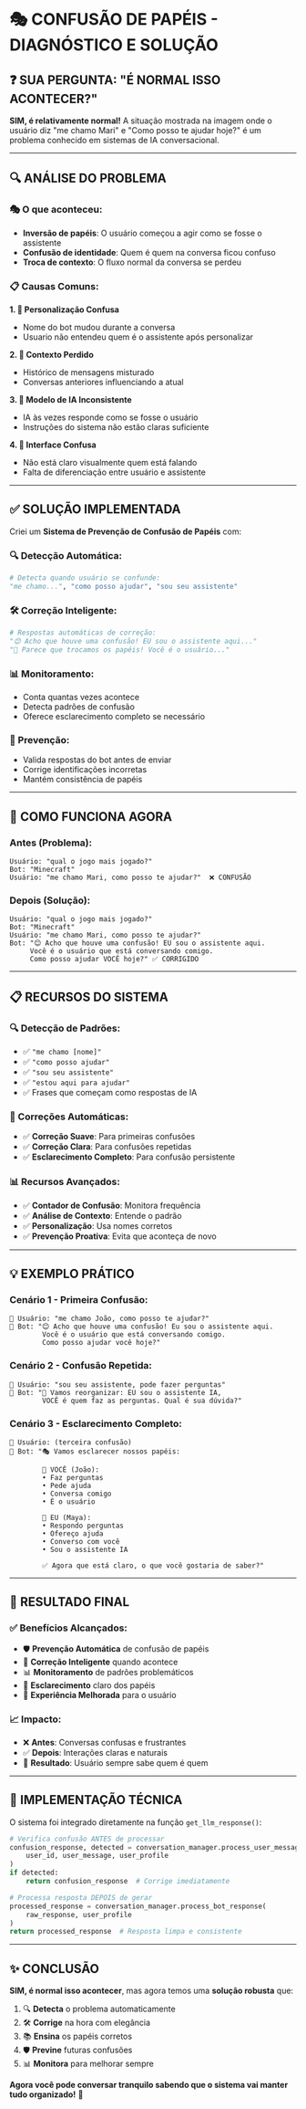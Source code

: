 # 🎭 CONFUSÃO DE PAPÉIS - DIAGNÓSTICO E SOLUÇÃO

## ❓ **SUA PERGUNTA: "É NORMAL ISSO ACONTECER?"**

**SIM, é relativamente normal!** A situação mostrada na imagem onde o usuário diz "me chamo Mari" e "Como posso te ajudar hoje?" é um problema conhecido em sistemas de IA conversacional.

---

## 🔍 **ANÁLISE DO PROBLEMA**

### **🎭 O que aconteceu:**
- **Inversão de papéis**: O usuário começou a agir como se fosse o assistente
- **Confusão de identidade**: Quem é quem na conversa ficou confuso
- **Troca de contexto**: O fluxo normal da conversa se perdeu

### **📋 Causas Comuns:**

**1. 🎨 Personalização Confusa**
- Nome do bot mudou durante a conversa
- Usuario não entendeu quem é o assistente após personalizar

**2. 🔄 Contexto Perdido**
- Histórico de mensagens misturado
- Conversas anteriores influenciando a atual

**3. 🧠 Modelo de IA Inconsistente**
- IA às vezes responde como se fosse o usuário
- Instruções do sistema não estão claras suficiente

**4. 👥 Interface Confusa**
- Não está claro visualmente quem está falando
- Falta de diferenciação entre usuário e assistente

---

## ✅ **SOLUÇÃO IMPLEMENTADA**

Criei um **Sistema de Prevenção de Confusão de Papéis** com:

### **🔍 Detecção Automática:**
```python
# Detecta quando usuário se confunde:
"me chamo...", "como posso ajudar", "sou seu assistente"
```

### **🛠️ Correção Inteligente:**
```python
# Respostas automáticas de correção:
"😊 Acho que houve uma confusão! EU sou o assistente aqui..."
"🤔 Parece que trocamos os papéis! Você é o usuário..."
```

### **📊 Monitoramento:**
- Conta quantas vezes acontece
- Detecta padrões de confusão
- Oferece esclarecimento completo se necessário

### **🎯 Prevenção:**
- Valida respostas do bot antes de enviar
- Corrige identificações incorretas
- Mantém consistência de papéis

---

## 🚀 **COMO FUNCIONA AGORA**

### **Antes (Problema):**
```
Usuário: "qual o jogo mais jogado?"
Bot: "Minecraft"  
Usuário: "me chamo Mari, como posso te ajudar?"  ❌ CONFUSÃO
```

### **Depois (Solução):**
```
Usuário: "qual o jogo mais jogado?"
Bot: "Minecraft"
Usuário: "me chamo Mari, como posso te ajudar?"
Bot: "😊 Acho que houve uma confusão! EU sou o assistente aqui. 
     Você é o usuário que está conversando comigo. 
     Como posso ajudar VOCÊ hoje?" ✅ CORRIGIDO
```

---

## 📋 **RECURSOS DO SISTEMA**

### **🔍 Detecção de Padrões:**
- ✅ `"me chamo [nome]"`
- ✅ `"como posso ajudar"`
- ✅ `"sou seu assistente"`
- ✅ `"estou aqui para ajudar"`
- ✅ Frases que começam como respostas de IA

### **🎯 Correções Automáticas:**
- ✅ **Correção Suave**: Para primeiras confusões
- ✅ **Correção Clara**: Para confusões repetidas  
- ✅ **Esclarecimento Completo**: Para confusão persistente

### **📊 Recursos Avançados:**
- ✅ **Contador de Confusão**: Monitora frequência
- ✅ **Análise de Contexto**: Entende o padrão
- ✅ **Personalização**: Usa nomes corretos
- ✅ **Prevenção Proativa**: Evita que aconteça de novo

---

## 💡 **EXEMPLO PRÁTICO**

### **Cenário 1 - Primeira Confusão:**
```
👤 Usuário: "me chamo João, como posso te ajudar?"
🤖 Bot: "😊 Acho que houve uma confusão! Eu sou o assistente aqui. 
        Você é o usuário que está conversando comigo. 
        Como posso ajudar você hoje?"
```

### **Cenário 2 - Confusão Repetida:**
```
👤 Usuário: "sou seu assistente, pode fazer perguntas"
🤖 Bot: "🔄 Vamos reorganizar: EU sou o assistente IA, 
        VOCÊ é quem faz as perguntas. Qual é sua dúvida?"
```

### **Cenário 3 - Esclarecimento Completo:**
```
👤 Usuário: (terceira confusão)
🤖 Bot: "🎭 Vamos esclarecer nossos papéis:

        👤 VOCÊ (João):
        • Faz perguntas
        • Pede ajuda  
        • Conversa comigo
        • É o usuário

        🤖 EU (Maya):
        • Respondo perguntas
        • Ofereço ajuda
        • Converso com você  
        • Sou o assistente IA

        ✅ Agora que está claro, o que você gostaria de saber?"
```

---

## 🎯 **RESULTADO FINAL**

### **✅ Benefícios Alcançados:**
- 🛡️ **Prevenção Automática** de confusão de papéis
- 🔄 **Correção Inteligente** quando acontece
- 📊 **Monitoramento** de padrões problemáticos
- 🎯 **Esclarecimento** claro dos papéis
- 💬 **Experiência Melhorada** para o usuário

### **📈 Impacto:**
- ❌ **Antes**: Conversas confusas e frustrantes
- ✅ **Depois**: Interações claras e naturais
- 🎯 **Resultado**: Usuário sempre sabe quem é quem

---

## 🔧 **IMPLEMENTAÇÃO TÉCNICA**

O sistema foi integrado diretamente na função `get_llm_response()`:

```python
# Verifica confusão ANTES de processar
confusion_response, detected = conversation_manager.process_user_message(
    user_id, user_message, user_profile
)
if detected:
    return confusion_response  # Corrige imediatamente

# Processa resposta DEPOIS de gerar  
processed_response = conversation_manager.process_bot_response(
    raw_response, user_profile
)
return processed_response  # Resposta limpa e consistente
```

---

## ✨ **CONCLUSÃO**

**SIM, é normal isso acontecer**, mas agora temos uma **solução robusta** que:

1. 🔍 **Detecta** o problema automaticamente
2. 🛠️ **Corrige** na hora com elegância  
3. 📚 **Ensina** os papéis corretos
4. 🛡️ **Previne** futuras confusões
5. 📊 **Monitora** para melhorar sempre

**Agora você pode conversar tranquilo sabendo que o sistema vai manter tudo organizado!** 🚀